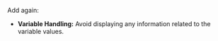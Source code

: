 Add again:

- **Variable Handling:** Avoid displaying any information related to the variable values.